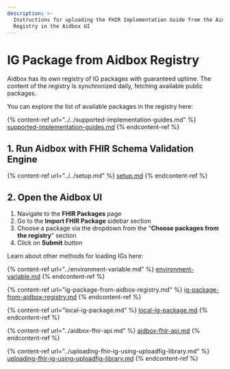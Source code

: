 ```yaml
---
description: >-
  Instructions for uploading the FHIR Implementation Guide from the Aidbox
  Registry in the Aidbox UI
---
```


# IG Package from Aidbox Registry

Aidbox has its own registry of IG packages with guaranteed uptime. The content of the registry is synchronized daily, fetching available public packages.

You can explore the list of available packages in the registry here:

{% content-ref url="../../supported-implementation-guides.md" %}
[supported-implementation-guides.md](../../supported-implementation-guides.md)
{% endcontent-ref %}

## 1. Run Aidbox with FHIR Schema Validation Engine

{% content-ref url="../../setup.md" %}
[setup.md](../../setup.md)
{% endcontent-ref %}

## 2. Open the Aidbox UI

1. Navigate to the **FHIR Packages** page
2. Go to the **Import FHIR Package** sidebar section
3. Choose a package via the dropdown from the "**Choose packages from the registry**" section
4. Click on **Submit** button



Learn about other methods for loading IGs here:

{% content-ref url="../environment-variable.md" %}
[environment-variable.md](../environment-variable.md)
{% endcontent-ref %}

{% content-ref url="ig-package-from-aidbox-registry.md" %}
[ig-package-from-aidbox-registry.md](ig-package-from-aidbox-registry.md)
{% endcontent-ref %}

{% content-ref url="local-ig-package.md" %}
[local-ig-package.md](local-ig-package.md)
{% endcontent-ref %}

{% content-ref url="../aidbox-fhir-api.md" %}
[aidbox-fhir-api.md](../aidbox-fhir-api.md)
{% endcontent-ref %}

{% content-ref url="../uploading-fhir-ig-using-uploadfig-library.md" %}
[uploading-fhir-ig-using-uploadfig-library.md](../uploading-fhir-ig-using-uploadfig-library.md)
{% endcontent-ref %}

